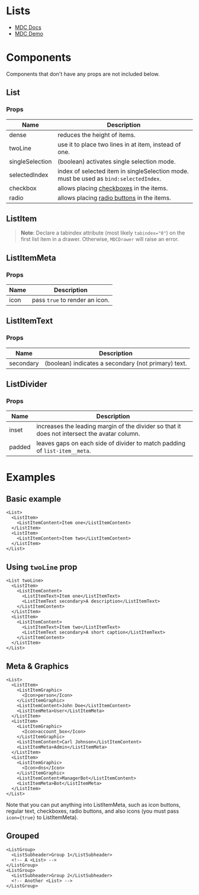 # Lists
- [MDC Docs](https://material.io/develop/web/components/lists/)
- [MDC Demo](https://material-components.github.io/material-components-web-catalog/#/component/list)

# Components
Components that don't have any props are not included below.
## List
### Props
| Name | Description
| - | -
| dense | reduces the height of items.
| twoLine | use it to place two lines in at item, instead of one.
| singleSelection | (boolean) activates single selection mode.
| selectedIndex | index of selected item in singleSelection mode. must be used as `bind:selectedIndex`.
| checkbox | allows placing [checkboxes](./checkbox.md) in the items.
| radio | allows placing [radio buttons](./radio.md) in the items.

## ListItem
> **Note**: Declare a tabindex attribute (most likely `tabindex="0"`) on the first list item in a drawer. Otherwise,  `MDCDrawer` will raise an error.

## ListItemMeta
### Props
| Name | Description
| - | -
| icon | pass `true` to render an icon.

## ListItemText
### Props
| Name | Description
| - | -
| secondary | (boolean) indicates a secondary (not primary) text.

## ListDivider
### Props
| Name | Description
| - | -
| inset | increases the leading margin of the divider so that it does not intersect the avatar column.
| padded | leaves gaps on each side of divider to match padding of `list-item__meta`.

# Examples
## Basic example
```svelte
<List>
  <ListItem>
    <ListItemContent>Item one</ListItemContent>
  </ListItem>
  <ListItem>
    <ListItemContent>Item two</ListItemContent>
  </ListItem>
</List>
```
## Using `twoLine` prop
```svelte
<List twoLine>
  <ListItem>
    <ListItemContent>
      <ListItemText>Item one</ListItemText>
      <ListItemText secondary>A description</ListItemText>
    </ListItemContent>
  </ListItem>
  <ListItem>
    <ListItemContent>
      <ListItemText>Item two</ListItemText>
      <ListItemText secondary>A short caption</ListItemText>
    </ListItemContent>
  </ListItem>
</List>
```
## Meta & Graphics
```svelte
<List>
  <ListItem>
    <ListItemGraphic>
      <Icon>person</Icon>
    </ListItemGraphic>
    <ListItemContent>John Doe</ListItemContent>
    <ListItemMeta>User</ListItemMeta>
  </ListItem>
  <ListItem>
    <ListItemGraphic>
      <Icon>account_box</Icon>
    </ListItemGraphic>
    <ListItemContent>Carl Johnson</ListItemContent>
    <ListItemMeta>Admin</ListItemMeta>
  </ListItem>
  <ListItem>
    <ListItemGraphic>
      <Icon>dns</Icon>
    </ListItemGraphic>
    <ListItemContent>ManagerBot</ListItemContent>
    <ListItemMeta>Bot</ListItemMeta>
  </ListItem>
</List>
```
Note that you can put anything into ListItemMeta, such as icon buttons, regular text, checkboxes, radio buttons, and also icons (you must pass `icon={true}` to ListItemMeta).
## Grouped
```svelte
<ListGroup>
  <ListSubheader>Group 1</ListSubheader>
  <!-- A <List> -->
</ListGroup>
<ListGroup>
  <ListSubheader>Group 2</ListSubheader>
  <!-- Another <List> -->
</ListGroup>
```
